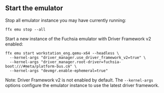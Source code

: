## Start the emulator

Stop all emulator instance you may have currently running:

```posix-terminal
ffx emu stop --all
```

Start a new instance of the Fuchsia emulator with Driver Framework v2 enabled:

```posix-terminal
ffx emu start workstation_eng.qemu-x64 --headless \
  --kernel-args "driver_manager.use_driver_framework_v2=true" \
  --kernel-args "driver_manager.root-driver=fuchsia-boot:///#meta/platform-bus.cm" \
  --kernel-args "devmgr.enable-ephemeral=true"
```

Note: Driver Framework v2 is not enabled by default. The `--kernel-args` options
configure the emulator instance to use the latest driver framework.
